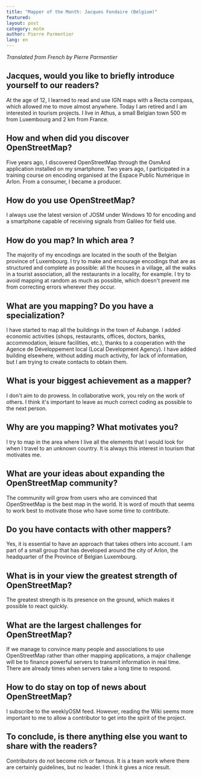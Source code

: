 ```yaml
---
title: "Mapper of the Month: Jacques Fondaire (Belgium)"
featured:
layout: post
category: motm
author: Pierre Parmentier
lang: en
---
```


*Translated from French by Pierre Parmentier*

## Jacques, would you like to briefly introduce yourself to our readers?

At the age of 12, I learned to read and use IGN maps with a Recta compass, which allowed me to move almost anywhere. Today I am retired and I am interested in tourism projects. I live in Athus, a small Belgian town 500 m from Luxembourg and 2 km from France.

## How and when did you discover OpenStreetMap?

Five years ago, I discovered OpenStreetMap through the OsmAnd application installed on my smartphone. Two years ago, I participated in a training course on encoding organised at the Espace Public Numérique in Arlon. From a consumer, I became a producer.

## How do you use OpenStreetMap?

I always use the latest version of JOSM under Windows 10 for encoding and a smartphone capable of receiving signals from Galileo for field use.

## How do you map? In which area ?

The majority of my encodings are located in the south of the Belgian province of Luxembourg. I try to make and encourage encodings that are as structured and complete as possible: all the houses in a village, all the walks in a tourist association, all the restaurants in a locality, for example. I try to avoid mapping at random as much as possible, which doesn't prevent me from correcting errors wherever they occur.

## What are you mapping? Do you have a specialization?

I have started to map all the buildings in the town of Aubange. I added economic activities (shops, restaurants, offices, doctors, banks, accommodation, leisure facilities, etc.), thanks to a cooperation with the Agence de Développement local (Local Development Agency). I have added building elsewhere, without adding much activity, for lack of information, but I am trying to create contacts to obtain them.

## What is your biggest achievement as a mapper?

I don't aim to do prowess. In collaborative work, you rely on the work of others. I think it's important to leave as much correct coding as possible to the next person.

## Why are you mapping? What motivates you?

I try to map in the area where I live all the elements that I would look for when I travel to an unknown country.  It is always this interest in tourism that motivates me.

## What are your ideas about expanding the OpenStreetMap community?

The community will grow from users who are convinced that OpenStreetMap is the best map in the world. It is word of mouth that seems to work best to motivate those who have some time to contribute.

## Do you have contacts with other mappers?

Yes, it is essential to have an approach that takes others into account. I am part of a small group that has developed around the city of Arlon, the headquarter of the Province of Belgian Luxembourg.

## What is in your view the greatest strength of OpenStreetMap?

The greatest strength is its presence on the ground, which makes it possible to react quickly.

## What are the largest challenges for OpenStreetMap?

If we manage to convince many people and associations to use OpenStreetMap rather than other mapping applications, a major challenge will be to finance powerful servers to transmit information in real time. There are already times when servers take a long time to respond.

## How to do stay on top of news about OpenStreetMap?

I subscribe to the weeklyOSM feed. However, reading the Wiki seems more important to me to allow a contributor to get into the spirit of the project. 

## To conclude, is there anything else you want to share with the readers?

Contributors do not become rich or famous. It is a team work where there are certainly guidelines, but no leader. I think it gives a nice result.
